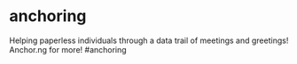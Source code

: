 # anchoring
Helping paperless individuals through a data trail of meetings and greetings! Anchor.ng for more! #anchoring

